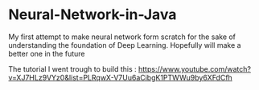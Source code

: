 # Neural-Network-in-Java
My first attempt to make neural network form scratch for the sake of understanding the foundation of Deep Learning. Hopefully will make a better one in the future

The tutorial I went trough to build this : https://www.youtube.com/watch?v=XJ7HLz9VYz0&list=PLRqwX-V7Uu6aCibgK1PTWWu9by6XFdCfh

